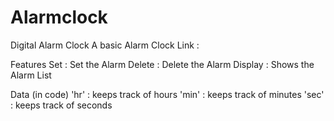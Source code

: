 # Alarmclock
Digital Alarm Clock
A basic Alarm Clock
Link : 

Features
Set : Set the Alarm
Delete : Delete the Alarm
Display : Shows the Alarm List

Data (in code)
'hr' : keeps track of hours
'min' : keeps track of minutes
'sec' : keeps track of seconds




